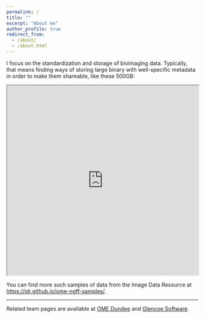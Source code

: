 ```yaml
---
permalink: /
title: ""
excerpt: "About me"
author_profile: true
redirect_from: 
  - /about/
  - /about.html
---
```



I focus on the standardization and storage of bioimaging data. Typically, that means finding ways
of storing large binary with well-specific metadata in order to make them shareable, like these 500GB:

<iframe style="width: 100%; height: 500px" name="vizarr" src="https://hms-dbmi.github.io/vizarr/v0.1/?source=https://uk1s3.embassy.ebi.ac.uk/idr/zarr/v0.1/4495402.zarr">
</iframe>

You can find more such samples of data from the Image Data Resource at <https://idr.github.io/ome-ngff-samples/>.

<script src="http://gist.github.com/1388145.js"></script>

<hr/>

Related team pages are available at
[OME Dundee](https://www.openmicroscopy.org/site/about/development-teams/jason)
and
[Glencoe Software](https://www.glencoesoftware.com/about/team/).
